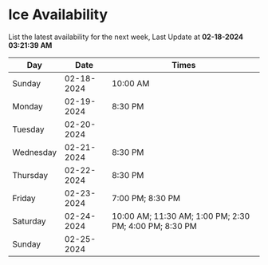 # Ice Availability

List the latest availability for the next week, Last Update at **02-18-2024 03:21:39 AM**

| Day         | Date        | Times       |
| ----------- | ----------- | ----------- |
|Sunday|02-18-2024|10:00 AM|
|Monday|02-19-2024|8:30 PM|
|Tuesday|02-20-2024||
|Wednesday|02-21-2024|8:30 PM|
|Thursday|02-22-2024|8:30 PM|
|Friday|02-23-2024|7:00 PM; 8:30 PM|
|Saturday|02-24-2024|10:00 AM; 11:30 AM; 1:00 PM; 2:30 PM; 4:00 PM; 8:30 PM|
|Sunday|02-25-2024||
